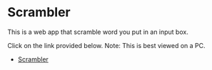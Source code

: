 # Scrambler
This is a web app that scramble word you put in an input box.


Click on the link provided below. Note: This is best viewed on a PC.


- [Scrambler](https://scramble-scrambler.herokuapp.com/)
